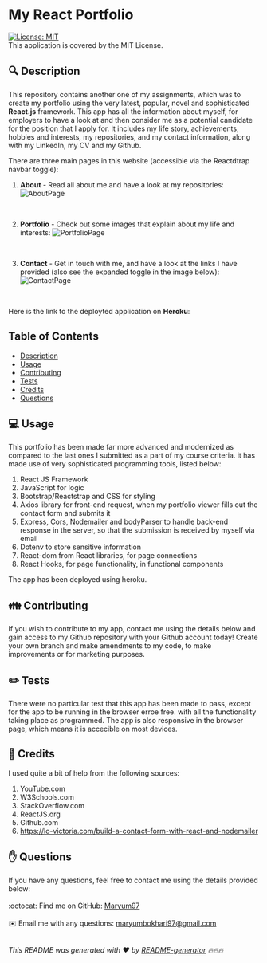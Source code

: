 <h1 style="align: center;">My React Portfolio</h1>

[![License: MIT](https://img.shields.io/badge/License-MIT-yellow.svg)](https://opensource.org/licenses/MIT)
<br />
This application is covered by the MIT License.

## 🔍 Description
This repository contains another one of my assignments, which was to create my portfolio using the very latest, popular, novel and sophisticated <b>React.js</b>  framework. This app has all the information about myself, for employers to have a look at and then consider me as a potential candidate for the position that I apply for. It includes my life story, achievements, hobbies and interests, my repositories, and my contact information, along with my LinkedIn, my CV and my Github.

There are three main pages in this website (accessible via the Reactdtrap navbar toggle):
1. <b>About</b> - Read all about me and have a look at my repositories:
![AboutPage](https://user-images.githubusercontent.com/73832871/118404348-7f180000-b66a-11eb-815b-4a272e8c5a9e.png)
<br>

2. <b>Portfolio</b> - Check out some images that explain about my life and interests:
![PortfolioPage](https://user-images.githubusercontent.com/73832871/118404349-80e1c380-b66a-11eb-9332-bfef171b6670.png)
<br>

3. <b>Contact</b> - Get in touch with me, and have a look at the links I have provided (also see the expanded toggle in the image below):
![ContactPage](https://user-images.githubusercontent.com/73832871/118404353-8212f080-b66a-11eb-9d14-f0e7547ebe91.png)
<br>

Here is the link to the deployted application on <b>Heroku</b>:

## Table of Contents
- [Description](#description)
- [Usage](#usage)
- [Contributing](#contributing)
- [Tests](#tests)
- [Credits](#credits)
- [Questions](#questions)

## 💻 Usage
This portfolio has been made far more advanced and modernized as compared to the last ones I submitted as a part of my course criteria. it has made use of very sophisticated programming tools, listed below:

1. React JS Framework
2. JavaScript for logic
3. Bootstrap/Reactstrap and CSS for styling
4. Axios library for front-end request, when my portfolio viewer fills out the contact form and submits it
5. Express, Cors, Nodemailer and bodyParser to handle back-end response in the server, so that the submission is received by myself via email
6. Dotenv to store sensitive information
7. React-dom from React libraries, for page connections 
8. React Hooks, for page functionality, in functional components

The app has been deployed using heroku.

## 👪 Contributing
If you wish to contribute to my app, contact me using the details below and gain access to my Github repository with your Github account today! Create your own branch and make amendments to my code, to make improvements or for marketing purposes.

## ✏️ Tests
There were no particular test that this app has been made to pass, except for the app to be running in the browser erroe free. with all the functionality taking place as programmed. The app is also responsive in the browser page, which means it is accecible on most devices.

## 💐 Credits
I used quite a bit of help from the following sources:
1. YouTube.com
2. W3Schools.com
3. StackOverflow.com
4. ReactJS.org
5. Github.com
6. <a href='https://lo-victoria.com/build-a-contact-form-with-react-and-nodemailer'>https://lo-victoria.com/build-a-contact-form-with-react-and-nodemailer</a>

## ✋ Questions
If you have any questions, feel free to contact me using the details provided below:<br />
<br />
:octocat: Find me on GitHub: [Maryum97](https://github.com/Maryum97)<br />
<br />
✉️ Email me with any questions: maryumbokhari97@gmail.com<br /><br />

_This README was generated with ❤️ by [README-generator](https://github.com/Maryum97/My_README_Generator_2021) 🔥🔥🔥_